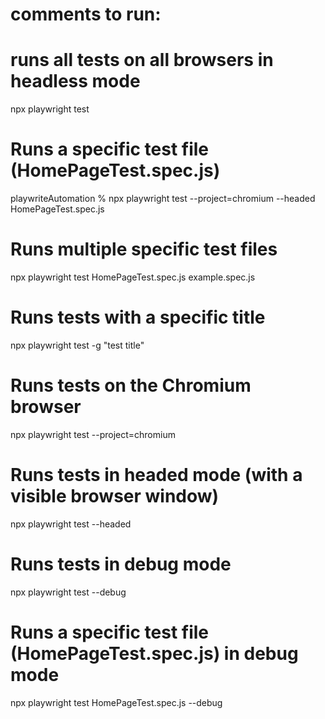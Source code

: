 
# comments to run:

# runs all tests on all browsers in headless mode
npx playwright test

# Runs a specific test file (HomePageTest.spec.js)
playwriteAutomation % npx playwright test --project=chromium --headed  HomePageTest.spec.js

# Runs multiple specific test files
npx playwright test HomePageTest.spec.js example.spec.js

# Runs tests with a specific title
npx playwright test -g "test title"

# Runs tests on the Chromium browser
npx playwright test --project=chromium

# Runs tests in headed mode (with a visible browser window)
npx playwright test --headed

# Runs tests in debug mode
npx playwright test --debug

# Runs a specific test file (HomePageTest.spec.js) in debug mode
npx playwright test HomePageTest.spec.js --debug



